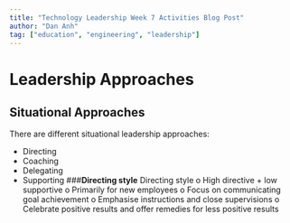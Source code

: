 ```yaml
---
title: "Technology Leadership Week 7 Activities Blog Post"
author: "Dan Anh"
tag: ["education", "engineering", "leadership"]
---
```

# **Leadership Approaches**

## **Situational Approaches**

There are different situational leadership approaches:
- Directing
- Coaching
- Delegating
- Supporting
###**Directing style**
Directing style
o High directive + low supportive
o Primarily for new employees
o Focus on communicating goal achievement
o Emphasise instructions and close supervisions
o Celebrate positive results and offer remedies for less positive results
